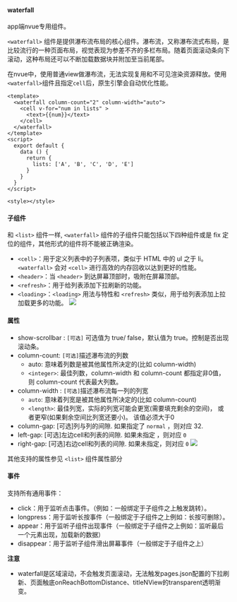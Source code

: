 #### waterfall

app端nvue专用组件。

`<waterfall>` 组件是提供瀑布流布局的核心组件。瀑布流，又称瀑布流式布局，是比较流行的一种页面布局，视觉表现为参差不齐的多栏布局。随着页面滚动条向下滚动，这种布局还可以不断加载数据块并附加至当前尾部。

在nvue中，使用普通view做瀑布流，无法实现复用和不可见渲染资源释放。使用`<waterfall>`组件且指定`cell`后，原生引擎会自动优化性能。

```
<template>
  <waterfall column-count="2" column-width="auto">
    <cell v-for="num in lists" >
      <text>{{num}}</text>
    </cell>
  </waterfall>
</template>
<script>
  export default {
    data () {
      return {
        lists: ['A', 'B', 'C', 'D', 'E']
      }
    }
  }
</script>

<style></style>
```

#### 子组件

和 `<list>` 组件一样, `<waterfall>` 组件的子组件只能包括以下四种组件或是 fix 定位的组件，其他形式的组件将不能被正确渲染。

- `<cell>`：用于定义列表中的子列表项，类似于 HTML 中的 ul 之于 li。`<waterfall>` 会对 `<cell>` 进行高效的内存回收以达到更好的性能。
- `<header>`：当 `<header>` 到达屏幕顶部时，吸附在屏幕顶部。
- `<refresh>`：用于给列表添加下拉刷新的功能。
- `<loading>`：`<loading>` 用法与特性和 `<refresh>` 类似，用于给列表添加上拉加载更多的功能。
  <img src="https://bjetxgzv.cdn.bspapp.com/VKCEYUGU-uni-app-doc/e6b5dbe0-4f2e-11eb-97b7-0dc4655d6e68.png" />

#### 属性

- show-scrollbar : `[可选]` 可选值为 true/ false，默认值为 true。控制是否出现滚动条。
- column-count: `[可选]`描述瀑布流的列数
  - auto: 意味着列数是被其他属性所决定的(比如 column-width)
  - `<integer>`: 最佳列数，column-width 和 column-count 都指定非0值， 则 column-count 代表最大列数。
- column-width : `[可选]`描述瀑布流每一列的列宽
  - `auto`: 意味着列宽是被其他属性所决定的(比如 column-count)
  - `<length>`: 最佳列宽，实际的列宽可能会更宽(需要填充剩余的空间)， 或者更窄(如果剩余空间比列宽还要小)。 该值必须大于0
- column-gap: [可选]列与列的间隙. 如果指定了 `normal` ，则对应 32.
- left-gap: [可选]左边cell和列表的间隙. 如果未指定 ，则对应 `0`
- right-gap: [可选]右边cell和列表的间隙. 如果未指定，则对应 `0`
  <img src="https://bjetxgzv.cdn.bspapp.com/VKCEYUGU-uni-app-doc/e78b5450-4f2e-11eb-b680-7980c8a877b8.png" />

其他支持的属性参见 `<list>` 组件属性部分

#### 事件
支持所有通用事件：

- click：用于监听点击事件。（例如：一般绑定于子组件之上触发跳转）。
- longpress：用于监听长按事件（一般绑定于子组件之上例如：长按可删除）。
- appear：用于监听子组件出现事件（一般绑定于子组件之上例如：监听最后一个元素出现，加载新的数据）
- disappear：用于监听子组件滑出屏幕事件（一般绑定于子组件之上）

**注意**
- waterfall是区域滚动，不会触发页面滚动，无法触发pages.json配置的下拉刷新、页面触底onReachBottomDistance、titleNView的transparent透明渐变。
